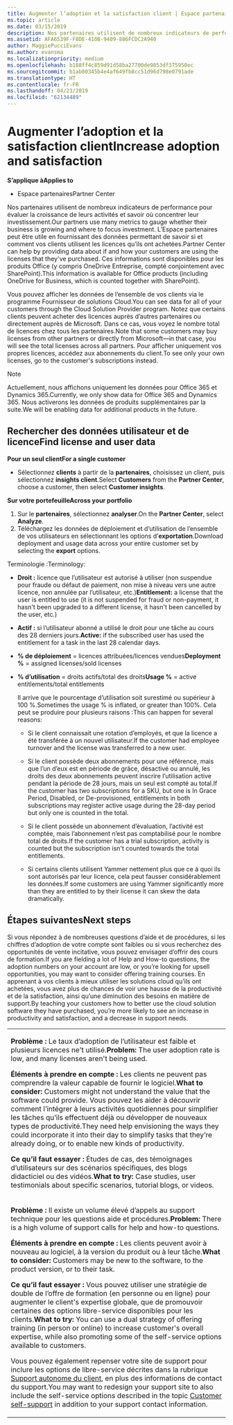 ```yaml
---
title: Augmenter l’adoption et la satisfaction client | Espace partenaires
ms.topic: article
ms.date: 03/15/2019
description: Nos partenaires utilisent de nombreux indicateurs de performance pour évaluer la croissance de leurs activités et savoir où concentrer leur investissement. L’Espace partenaires peut être utile en fournissant des données permettant de savoir si et comment vos clients utilisent les licences qu’ils ont achetées.
ms.assetid: AFA6539F-F8DE-410B-9409-886FCDC2A940
author: MaggiePucciEvans
ms.author: evansma
ms.localizationpriority: medium
ms.openlocfilehash: b188ff4c859d91d58ba27700de9853df375950ec
ms.sourcegitcommit: b1ab80345b4e4af649fb8cc51d96d798e0791ade
ms.translationtype: HT
ms.contentlocale: fr-FR
ms.lasthandoff: 04/23/2019
ms.locfileid: "62134489"
---
```

# <a name="increase-adoption-and-satisfaction"></a><span data-ttu-id="55d90-104">Augmenter l’adoption et la satisfaction client</span><span class="sxs-lookup"><span data-stu-id="55d90-104">Increase adoption and satisfaction</span></span>

<span data-ttu-id="55d90-105">**S’applique à**</span><span class="sxs-lookup"><span data-stu-id="55d90-105">**Applies to**</span></span>

-  <span data-ttu-id="55d90-106">Espace partenaires</span><span class="sxs-lookup"><span data-stu-id="55d90-106">Partner Center</span></span>

<span data-ttu-id="55d90-107">Nos partenaires utilisent de nombreux indicateurs de performance pour évaluer la croissance de leurs activités et savoir où concentrer leur investissement.</span><span class="sxs-lookup"><span data-stu-id="55d90-107">Our partners use many metrics to gauge whether their business is growing and where to focus investment.</span></span> <span data-ttu-id="55d90-108">L’Espace partenaires peut être utile en fournissant des données permettant de savoir si et comment vos clients utilisent les licences qu’ils ont achetées.</span><span class="sxs-lookup"><span data-stu-id="55d90-108">Partner Center can help by providing data about if and how your customers are using the licenses that they've purchased.</span></span> <span data-ttu-id="55d90-109">Ces informations sont disponibles pour les produits Office (y compris OneDrive&nbsp;Entreprise, compté conjointement avec SharePoint).</span><span class="sxs-lookup"><span data-stu-id="55d90-109">This information is available for Office products (including OneDrive for Business, which is counted together with SharePoint).</span></span>

<span data-ttu-id="55d90-110">Vous pouvez afficher les données de l’ensemble de vos clients via le programme Fournisseur de solutions Cloud.</span><span class="sxs-lookup"><span data-stu-id="55d90-110">You can see data for all of your customers through the Cloud Solution Provider program.</span></span> <span data-ttu-id="55d90-111">Notez que certains clients peuvent acheter des licences auprès d’autres partenaires ou directement auprès de Microsoft. Dans ce cas, vous voyez le nombre total de licences chez tous les partenaires.</span><span class="sxs-lookup"><span data-stu-id="55d90-111">Note that some customers may buy licenses from other partners or directly from Microsoft—in that case, you will see the total licenses across all partners.</span></span> <span data-ttu-id="55d90-112">Pour afficher uniquement vos propres licences, accédez aux abonnements du client.</span><span class="sxs-lookup"><span data-stu-id="55d90-112">To see only your own licenses, go to the customer's subscriptions instead.</span></span>

> [!NOTE]  
>  <span data-ttu-id="55d90-113">Actuellement, nous affichons uniquement les données pour Office 365 et Dynamics 365.</span><span class="sxs-lookup"><span data-stu-id="55d90-113">Currently, we only show data for Office 365 and Dynamics 365.</span></span> <span data-ttu-id="55d90-114">Nous activerons les données de produits supplémentaires par la suite.</span><span class="sxs-lookup"><span data-stu-id="55d90-114">We will be enabling data for additional products in the future.</span></span>

## <a name="find-license-and-user-data"></a><span data-ttu-id="55d90-115">Rechercher des données utilisateur et de licence</span><span class="sxs-lookup"><span data-stu-id="55d90-115">Find license and user data</span></span>


<span data-ttu-id="55d90-116">**Pour un seul client**</span><span class="sxs-lookup"><span data-stu-id="55d90-116">**For a single customer**</span></span>

-   <span data-ttu-id="55d90-117">Sélectionnez **clients** à partir de la **partenaires**, choisissez un client, puis sélectionnez **insights client**.</span><span class="sxs-lookup"><span data-stu-id="55d90-117">Select **Customers** from the **Partner Center**, choose a customer, then select **Customer insights**.</span></span>

<span data-ttu-id="55d90-118">**Sur votre portefeuille**</span><span class="sxs-lookup"><span data-stu-id="55d90-118">**Across your portfolio**</span></span>

1.  <span data-ttu-id="55d90-119">Sur le **partenaires**, sélectionnez **analyser**.</span><span class="sxs-lookup"><span data-stu-id="55d90-119">On the **Partner Center**, select **Analyze**.</span></span>
2.  <span data-ttu-id="55d90-120">Téléchargez les données de déploiement et d’utilisation de l’ensemble de vos utilisateurs en sélectionnant les options d’**exportation**.</span><span class="sxs-lookup"><span data-stu-id="55d90-120">Download deployment and usage data across your entire customer set by selecting the **export** options.</span></span>

<span data-ttu-id="55d90-121">Terminologie&nbsp;:</span><span class="sxs-lookup"><span data-stu-id="55d90-121">Terminology:</span></span>

-   <span data-ttu-id="55d90-122">**Droit&nbsp;:** licence que l’utilisateur est autorisé à utiliser (non suspendue pour fraude ou défaut de paiement, non mise à niveau vers une autre licence, non annulée par l’utilisateur, etc.)</span><span class="sxs-lookup"><span data-stu-id="55d90-122">**Entitlement:** a license that the user is entitled to use (it is not suspended for fraud or non-payment, it hasn't been upgraded to a different license, it hasn't been cancelled by the user, etc.)</span></span>

-   <span data-ttu-id="55d90-123">**Actif&nbsp;:** si l’utilisateur abonné a utilisé le droit pour une tâche au cours des 28&nbsp;derniers jours.</span><span class="sxs-lookup"><span data-stu-id="55d90-123">**Active:** if the subscribed user has used the entitlement for a task in the last 28 calendar days.</span></span>

-   <span data-ttu-id="55d90-124">**% de déploiement**&nbsp;=&nbsp;licences attribuées/licences vendues</span><span class="sxs-lookup"><span data-stu-id="55d90-124">**Deployment %** = assigned licenses/sold licenses</span></span>

-   <span data-ttu-id="55d90-125">**% d’utilisation**&nbsp;=&nbsp;droits actifs/total des droits</span><span class="sxs-lookup"><span data-stu-id="55d90-125">**Usage %** = active entitlements/total entitlements</span></span>

    <span data-ttu-id="55d90-126">Il arrive que le pourcentage d’utilisation soit surestimé ou supérieur à 100&nbsp;%.</span><span class="sxs-lookup"><span data-stu-id="55d90-126">Sometimes the usage % is inflated, or greater than 100%.</span></span> <span data-ttu-id="55d90-127">Cela peut se produire pour plusieurs raisons&nbsp;:</span><span class="sxs-lookup"><span data-stu-id="55d90-127">This can happen for several reasons:</span></span>

    -   <span data-ttu-id="55d90-128">Si le client connaissait une rotation d’employés, et que la licence a été transférée à un nouvel utilisateur.</span><span class="sxs-lookup"><span data-stu-id="55d90-128">If the customer had employee turnover and the license was transferred to a new user.</span></span>

    -   <span data-ttu-id="55d90-129">Si le client possède deux abonnements pour une référence, mais que l’un d’eux est en période de grâce, désactivé ou annulé, les droits des deux abonnements peuvent inscrire l’utilisation active pendant la période de 28 jours, mais un seul est compté au total.</span><span class="sxs-lookup"><span data-stu-id="55d90-129">If the customer has two subscriptions for a SKU, but one is In Grace Period, Disabled, or De-provisioned, entitlements in both subscriptions may register active usage during the 28-day period but only one is counted in the total.</span></span>

    -   <span data-ttu-id="55d90-130">Si le client possède un abonnement d’évaluation, l’activité est comptée, mais l’abonnement n’est pas comptabilisé pour le nombre total de droits.</span><span class="sxs-lookup"><span data-stu-id="55d90-130">If the customer has a trial subscription, activity is counted but the subscription isn't counted towards the total entitlements.</span></span>

    -   <span data-ttu-id="55d90-131">Si certains clients utilisent Yammer nettement plus que ce à quoi ils sont autorisés par leur licence, cela peut fausser considérablement les données.</span><span class="sxs-lookup"><span data-stu-id="55d90-131">If some customers are using Yammer significantly more than they are entitled to by their license it can skew the data dramatically.</span></span>

## <a name="next-steps"></a><span data-ttu-id="55d90-132">Étapes suivantes</span><span class="sxs-lookup"><span data-stu-id="55d90-132">Next steps</span></span>


<span data-ttu-id="55d90-133">Si vous répondez à de nombreuses questions d’aide et de procédures, si les chiffres d’adoption de votre compte sont faibles ou si vous recherchez des opportunités de vente incitative, vous pouvez envisager d’offrir des cours de formation.</span><span class="sxs-lookup"><span data-stu-id="55d90-133">If you are fielding a lot of Help and How-to questions, the adoption numbers on your account are low, or you’re looking for upsell opportunities, you may want to consider offering training courses.</span></span> <span data-ttu-id="55d90-134">En apprenant à vos clients à mieux utiliser les solutions cloud qu’ils ont achetées, vous avez plus de chances de voir une hausse de la productivité et de la satisfaction, ainsi qu’une diminution des besoins en matière de support.</span><span class="sxs-lookup"><span data-stu-id="55d90-134">By teaching your customers how to better use the cloud solution software they have purchased, you’re more likely to see an increase in productivity and satisfaction, and a decrease in support needs.</span></span>

<table>
<colgroup>
<col width="100%" />
</colgroup>
<tbody>
<tr class="odd">
<td><p><span data-ttu-id="55d90-135"><strong>Problème :</strong> Le taux d’adoption de l’utilisateur est faible et plusieurs licences ne&#39;t utilisé.</span><span class="sxs-lookup"><span data-stu-id="55d90-135"><strong>Problem:</strong> The user adoption rate is low, and many licenses aren&#39;t being used.</span></span></p>
<p><span data-ttu-id="55d90-136"><strong>Éléments à prendre en compte :</strong> Les clients ne peuvent pas comprendre la valeur capable de fournir le logiciel.</span><span class="sxs-lookup"><span data-stu-id="55d90-136"><strong>What to consider:</strong> Customers might not understand the value that the software could provide.</span></span> <span data-ttu-id="55d90-137">Vous pouvez les aider à découvrir comment l’intégrer à leurs activités quotidiennes pour simplifier les tâches qu’ils effectuent déjà ou développer de nouveaux types de productivité.</span><span class="sxs-lookup"><span data-stu-id="55d90-137">They need help envisioning the ways they could incorporate it into their day to simplify tasks that they’re already doing, or to enable new kinds of productivity.</span></span></p>
<p><span data-ttu-id="55d90-138"><strong>Ce qu’il faut essayer :</strong> Études de cas, des témoignages d’utilisateurs sur des scénarios spécifiques, des blogs didacticiel ou des vidéos.</span><span class="sxs-lookup"><span data-stu-id="55d90-138"><strong>What to try:</strong> Case studies, user testimonials about specific scenarios, tutorial blogs, or videos.</span></span></p></td>
</tr>
<tr class="even">
<td><p><span data-ttu-id="55d90-139"><strong>Problème :</strong> Il existe un volume élevé d’appels au support technique pour les questions aide et procédures.</span><span class="sxs-lookup"><span data-stu-id="55d90-139"><strong>Problem:</strong> There is a high volume of support calls for help and how-to questions.</span></span></p>
<p><span data-ttu-id="55d90-140"><strong>Éléments à prendre en compte :</strong> Les clients peuvent avoir à nouveau au logiciel, à la version du produit ou à leur tâche.</span><span class="sxs-lookup"><span data-stu-id="55d90-140"><strong>What to consider:</strong> Customers may be new to the software, to the product version, or to their task.</span></span></p>
<p><span data-ttu-id="55d90-141"><strong>Ce qu’il faut essayer :</strong> Vous pouvez utiliser une stratégie de double de l’offre de formation (en personne ou en ligne) pour augmenter le client&#39;s expertise globale, que de promouvoir certaines des options libre-service disponibles pour les clients.</span><span class="sxs-lookup"><span data-stu-id="55d90-141"><strong>What to try:</strong> You can use a dual strategy of offering training (in person or online) to increase customer&#39;s overall expertise, while also promoting some of the self-service options available to customers.</span></span></p>
<p><span data-ttu-id="55d90-142">Vous pouvez également repenser votre site de support pour inclure les options de libre-service décrites dans la rubrique <a href="customer-self-support.md" data-raw-source="[Customer self-support](customer-self-support.md)">Support autonome du client</a>, en plus des informations de contact du support.</span><span class="sxs-lookup"><span data-stu-id="55d90-142">You may want to redesign your support site to also include the self-service options described in the topic <a href="customer-self-support.md" data-raw-source="[Customer self-support](customer-self-support.md)">Customer self-support</a> in addition to your support contact information.</span></span></p></td>
</tr>
</tbody>
</table>

 

 

 



